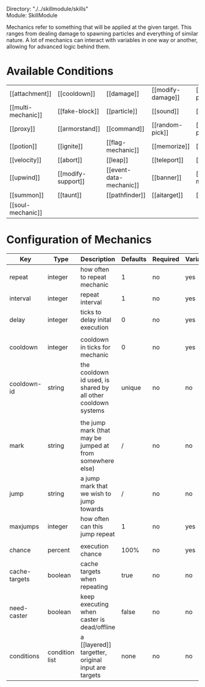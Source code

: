 Directory: "./../skillmodule/skills"  
Module: SkillModule

Mechanics refer to something that will be applied at the given target. This ranges from dealing damage to spawning particles and everything of similar nature. A lot of mechanics can interact with variables in one way or another, allowing for advanced logic behind them.

# Available Conditions

| | | | | |
|-|-|-|-|-|
| [[attachment]] | [[cooldown]] | [[damage]] | [[modify-damage]] | [[blocking-power]] |
| [[multi-mechanic]] | [[fake-block]] | [[particle]] | [[sound]] | [[thunder]] |
| [[proxy]] | [[armorstand]] | [[command]] | [[random-pick]] | [[craft-projectile]] |
| [[potion]] | [[ignite]] | [[flag-mechanic]] | [[memorize]] | [[resource]] |
| [[velocity]] | [[abort]] | [[leap]] | [[teleport]] | [[trail]] |
| [[upwind]] | [[modify-support]] | [[event-data-mechanic]] | [[banner]] | [[modify-minion]] |
| [[summon]] | [[taunt]] | [[pathfinder]] | [[aitarget]] | [[chatting]] |
| [[soul-mechanic]] | | | | |


# Configuration of Mechanics

| Key | Type | Description | Defaults | Required | Variable |
|-|-|-|-|-|-|
| repeat | integer | how often to repeat mechanic | 1 | no | yes |
| interval | integer | repeat interval | 1 | no | yes |
| delay | integer | ticks to delay inital execution | 0 | no | yes |
| | | | | | |
| cooldown | integer | cooldown in ticks for mechanic | 0 | no | yes |
| cooldown-id | string | the cooldown id used, is shared by all other cooldown systems | unique | no | no |
| | | | | | |
| mark | string | the jump mark (that may be jumped at from somewhere else) | / | no | no |
| jump | string | a jump mark that we wish to jump towards | / | no | no |
| maxjumps | integer | how often can this jump repeat | 1 | no | yes |
| | | | | | |
| chance | percent | execution chance | 100% | no | yes |
| cache-targets | boolean | cache targets when repeating | true | no | no |
| need-caster | boolean | keep executing when caster is dead/offline | false | no | no |
| conditions | condition list | a [[layered]] targetter, original input are targets | none | no | no |